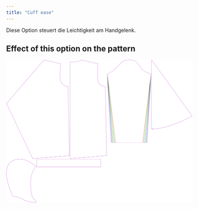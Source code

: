 ```yaml
---
title: "Cuff ease"
---
```


Diese Option steuert die Leichtigkeit am Handgelenk.

## Effect of this option on the pattern

![This image shows the effect of this option by superimposing several variants that have a different value for this option](yuri_cuffease_sample.svg "Effect of this option on the pattern")
